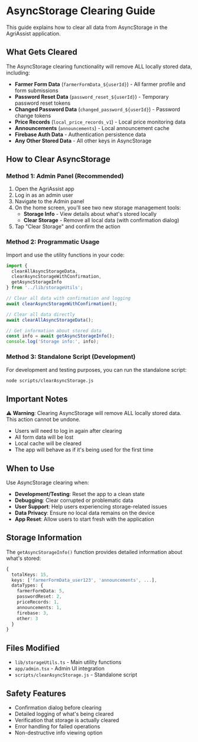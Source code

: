 # AsyncStorage Clearing Guide

This guide explains how to clear all data from AsyncStorage in the AgriAssist application.

## What Gets Cleared

The AsyncStorage clearing functionality will remove ALL locally stored data, including:

- **Farmer Form Data** (`farmerFormData_${userId}`) - All farmer profile and form submissions
- **Password Reset Data** (`password_reset_${userId}`) - Temporary password reset tokens
- **Changed Password Data** (`changed_password_${userId}`) - Password change tokens
- **Price Records** (`local_price_records_v1`) - Local price monitoring data
- **Announcements** (`announcements`) - Local announcement cache
- **Firebase Auth Data** - Authentication persistence data
- **Any Other Stored Data** - All other keys in AsyncStorage

## How to Clear AsyncStorage

### Method 1: Admin Panel (Recommended)

1. Open the AgriAssist app
2. Log in as an admin user
3. Navigate to the Admin panel
4. On the home screen, you'll see two new storage management tools:
   - **Storage Info** - View details about what's stored locally
   - **Clear Storage** - Remove all local data (with confirmation dialog)
5. Tap "Clear Storage" and confirm the action

### Method 2: Programmatic Usage

Import and use the utility functions in your code:

```typescript
import { 
  clearAllAsyncStorageData, 
  clearAsyncStorageWithConfirmation, 
  getAsyncStorageInfo 
} from '../lib/storageUtils';

// Clear all data with confirmation and logging
await clearAsyncStorageWithConfirmation();

// Clear all data directly
await clearAllAsyncStorageData();

// Get information about stored data
const info = await getAsyncStorageInfo();
console.log('Storage info:', info);
```

### Method 3: Standalone Script (Development)

For development and testing purposes, you can run the standalone script:

```bash
node scripts/clearAsyncStorage.js
```

## Important Notes

⚠️ **Warning**: Clearing AsyncStorage will remove ALL locally stored data. This action cannot be undone.

- Users will need to log in again after clearing
- All form data will be lost
- Local cache will be cleared
- The app will behave as if it's being used for the first time

## When to Use

Use AsyncStorage clearing when:

- **Development/Testing**: Reset the app to a clean state
- **Debugging**: Clear corrupted or problematic data
- **User Support**: Help users experiencing storage-related issues
- **Data Privacy**: Ensure no local data remains on the device
- **App Reset**: Allow users to start fresh with the application

## Storage Information

The `getAsyncStorageInfo()` function provides detailed information about what's stored:

```typescript
{
  totalKeys: 15,
  keys: ['farmerFormData_user123', 'announcements', ...],
  dataTypes: {
    farmerFormData: 5,
    passwordReset: 2,
    priceRecords: 1,
    announcements: 1,
    firebase: 3,
    other: 3
  }
}
```

## Files Modified

- `lib/storageUtils.ts` - Main utility functions
- `app/admin.tsx` - Admin UI integration
- `scripts/clearAsyncStorage.js` - Standalone script

## Safety Features

- Confirmation dialog before clearing
- Detailed logging of what's being cleared
- Verification that storage is actually cleared
- Error handling for failed operations
- Non-destructive info viewing option
